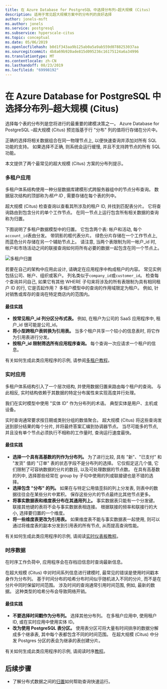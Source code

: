 ```yaml
---
title: 在 Azure Database for PostgreSQL 中选择分布列–超大规模 (Citus)
description: 适用于常见超大规模方案中的分布列的良好选择
author: jonels-msft
ms.author: jonels
ms.service: postgresql
ms.subservice: hyperscale-citus
ms.topic: conceptual
ms.date: 05/06/2019
ms.openlocfilehash: b0d1f343aa9b125ab0a5a9ab559d0788253037aa
ms.sourcegitcommit: 4b8a69b920ade815d095236c16175124a6a34996
ms.translationtype: MT
ms.contentlocale: zh-CN
ms.lasthandoff: 08/23/2019
ms.locfileid: "69998192"
---
```

# <a name="choose-distribution-columns-in-azure-database-for-postgresql--hyperscale-citus"></a>在 Azure Database for PostgreSQL 中选择分布列–超大规模 (Citus)

选择每个表的分布列是您将进行的最重要的建模决策之一。 Azure Database for PostgreSQL –超大规模 (Citus) 预览版基于行 "分布" 列的值将行存储在分片中。

正确的选择将相关数据组合在同一物理节点上, 以便快速查询并添加对所有 SQL 功能的支持。 如果选择不正确, 则系统会运行缓慢, 并且不支持跨节点的所有 SQL 功能。

本文提供了两个最常见的超大规模 (Citus) 方案的分布列提示。

### <a name="multi-tenant-apps"></a>多租户应用

多租户体系结构使用一种分层数据库建模形式跨服务器组中的节点分布查询。 数据层次结构的顶部称为*租户 ID* , 需要存储在每个表的列中。

超大规模 (Citus) 检查查询以查看其所涉及的租户 ID, 并找到匹配表分片。 它将查询路由到包含分片的单个工作节点。 在同一节点上运行包含所有相关数据的查询称为归置。

下图说明了多租户数据模型中的归置。 它包含两个表: 帐户和活动, 每个`account_id`表由分发。 带阴影的框代表分片。 绿色分片存储在一个工作节点上, 而蓝色分片存储在另一个辅助节点上。 请注意, 当两个表限制为同一帐户\_id 时, 帐户和市场活动之间的联接查询如何将所有必要的数据一起包含在同一个节点上。

![多租户归置](media/concepts-hyperscale-choosing-distribution-column/multi-tenant-colocation.png)

若要在自己的架构中应用此设计, 请确定在应用程序中构成租户的内容。 常见实例包括公司、帐户、组织或客户。 列名类似于`company_id`或`customer_id`。 检查每个查询并问自己, 如果它有其他 WHERE 子句来将涉及的所有表限制为具有相同租户 ID 的行, 它是否起作用？
多租户模型中的查询的作用域限定为租户。 例如, 针对销售或库存的查询在特定商店内的范围内。

#### <a name="best-practices"></a>最佳实践

-   **按常见租户\_id 列分区分布式表。** 例如, 在租户为公司的 SaaS 应用程序中, 租户\_id 很可能是公司\_id。
-   **将小型跨租户表转换为引用表。** 当多个租户共享一个较小的信息表时, 将它作为引用表进行分发。
-   **按租户\_id 限制筛选所有应用程序查询。** 每个查询一次应请求一个租户的信息。

有关如何生成此类应用程序的示例, 请参阅[多租户教程](./tutorial-design-database-hyperscale-multi-tenant.md)。

### <a name="real-time-apps"></a>实时应用

多租户体系结构引入了一个层次结构, 并使用数据归置来路由每个租户的查询。 与此相反, 实时结构依赖于其数据的特定分布属性来实现高度并行处理。

我们在实时模型中使用 "实体 ID" 作为分布列的术语。 典型实体是用户、主机或设备。

实时查询通常要求按日期或类别分组的数值聚合。 超大规模 (Citus) 将这些查询发送到部分结果的每个分片, 并将最终答案汇编到协调器节点。 当尽可能多的节点, 并且没有单个节点必须执行不相称的工作量时, 查询运行速度最快。

#### <a name="best-practices"></a>最佳实践

-   **选择一个具有高基数的列作为分布列。** 为了进行比较, 具有 "新"、"已支付" 和 "发货" 值的 "订单" 表的状态字段不是分布列的选择。 它仅假定这几个值, 它们限制了可容纳数据的分片的数目, 以及可处理数据的节点数。 在具有高基数的列中, 选择那些经常在 group by 子句中使用的列或联接键也是不错的选择。
-   **选择包含 "分布" 的列。** 如果在与特定公用值歪斜的列上分发表, 则表中的数据往往会在某些分片中累积。 保存这些分片的节点最终比其他节点更多。
-   **将事实数据表和维度表分布在其通用列上。**
    事实数据表只能有一个分发键。 联接其他键的表将不会与事实数据表相连接。 根据联接的频率和联接行的大小, 选择要归置的一个维度。
-   **将一些维度表更改为引用表。** 如果维度表不能与事实数据表一起使用, 则可以通过将维度表的副本分发到引用表的所有节点, 从而提高查询性能。

有关如何生成此类应用程序的示例, 请阅读[实时仪表板教程](./tutorial-design-database-hyperscale-realtime.md)。

### <a name="time-series-data"></a>时序数据

在时序工作负荷中, 应用程序会在存档旧信息时查询最新信息。

在超大规模 (Citus) 中对时间系列信息进行建模时, 最常见的错误是使用时间戳本身作为分布列。 基于时间分布的哈希分布时间似乎随机进入不同的分片, 而不是在分片中同时保留时间范围。 涉及时间的查询通常引用时间范围, 例如, 最新的数据。 这种类型的哈希分布会导致网络开销。

#### <a name="best-practices"></a>最佳实践

-   **不要选择时间戳作为分布列。** 选择其他分布列。 在多租户应用中, 使用租户 ID, 或在实时应用中使用实体 ID。
-   **改为使用 PostgreSQL 表分区。** 使用表分区可将大量有时间排序的数据分解成多个继承表, 其中每个表都包含不同的时间范围。 在超大规模 (Citus) 中分发 Postgres 分区的表会为继承的表创建分片。

有关如何生成此类应用程序的示例, 请阅读时序[教程](https://aka.ms/hyperscale-tutorial-timeseries)。

## <a name="next-steps"></a>后续步骤
- 了解分布式数据之间的[归置](concepts-hyperscale-colocation.md)如何帮助查询快速运行。
